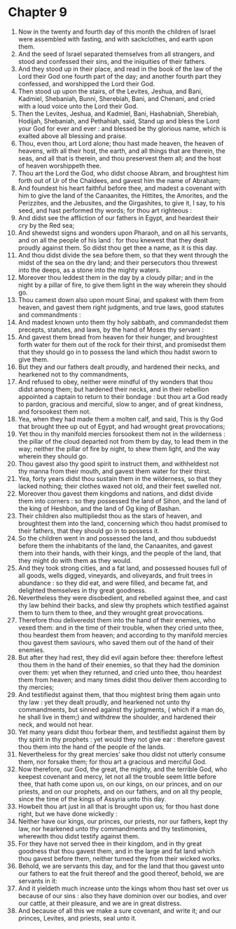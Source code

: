 # Chapter 9

1. Now in the twenty and fourth day of this month the children of Israel were assembled with fasting, and with sackclothes, and earth upon them.
2. And the seed of Israel separated themselves from all strangers, and stood and confessed their sins, and the iniquities of their fathers.
3. And they stood up in their place, and read in the book of the law of the Lord their God one fourth part of the day; and another fourth part they confessed, and worshipped the Lord their God.
4. Then stood up upon the stairs, of the Levites, Jeshua, and Bani, Kadmiel, Shebaniah, Bunni, Sherebiah, Bani, and Chenani, and cried with a loud voice unto the Lord their God.
5. Then the Levites, Jeshua, and Kadmiel, Bani, Hashabniah, Sherebiah, Hodijah, Shebaniah, and Pethahiah, said, Stand up and bless the Lord your God for ever and ever : and blessed be thy glorious name, which is exalted above all blessing and praise.
6. Thou, even thou, art Lord alone; thou hast made heaven, the heaven of heavens, with all their host, the earth, and all things that are therein, the seas, and all that is therein, and thou preservest them all; and the host of heaven worshippeth thee.
7. Thou art the Lord the God, who didst choose Abram, and broughtest him forth out of Ur of the Chaldees, and gavest him the name of Abraham;
8. And foundest his heart faithful before thee, and madest a covenant with him to give the land of the Canaanites, the Hittites, the Amorites, and the Perizzites, and the Jebusites, and the Girgashites, to give it, I say, to his seed, and hast performed thy words; for thou art righteous :
9. And didst see the affliction of our fathers in Egypt, and heardest their cry by the Red sea;
10. And shewedst signs and wonders upon Pharaoh, and on all his servants, and on all the people of his land : for thou knewest that they dealt proudly against them. So didst thou get thee a name, as it is this day.
11. And thou didst divide the sea before them, so that they went through the midst of the sea on the dry land; and their persecutors thou threwest into the deeps, as a stone into the mighty waters.
12. Moreover thou leddest them in the day by a cloudy pillar; and in the night by a pillar of fire, to give them light in the way wherein they should go.
13. Thou camest down also upon mount Sinai, and spakest with them from heaven, and gavest them right judgments, and true laws, good statutes and commandments :
14. And madest known unto them thy holy sabbath, and commandedst them precepts, statutes, and laws, by the hand of Moses thy servant :
15. And gavest them bread from heaven for their hunger, and broughtest forth water for them out of the rock for their thirst, and promisedst them that they should go in to possess the land which thou hadst sworn to give them.
16. But they and our fathers dealt proudly, and hardened their necks, and hearkened not to thy commandments,
17. And refused to obey, neither were mindful of thy wonders that thou didst among them; but hardened their necks, and in their rebellion appointed a captain to return to their bondage : but thou art a God ready to pardon, gracious and merciful, slow to anger, and of great kindness, and forsookest them not.
18. Yea, when they had made them a molten calf, and said, This is thy God that brought thee up out of Egypt, and had wrought great provocations;
19. Yet thou in thy manifold mercies forsookest them not in the wilderness : the pillar of the cloud departed not from them by day, to lead them in the way; neither the pillar of fire by night, to shew them light, and the way wherein they should go.
20. Thou gavest also thy good spirit to instruct them, and withheldest not thy manna from their mouth, and gavest them water for their thirst.
21. Yea, forty years didst thou sustain them in the wilderness, so that they lacked nothing; their clothes waxed not old, and their feet swelled not.
22. Moreover thou gavest them kingdoms and nations, and didst divide them into corners : so they possessed the land of Sihon, and the land of the king of Heshbon, and the land of Og king of Bashan.
23. Their children also multipliedst thou as the stars of heaven, and broughtest them into the land, concerning which thou hadst promised to their fathers, that they should go in to possess it.
24. So the children went in and possessed the land, and thou subduedst before them the inhabitants of the land, the Canaanites, and gavest them into their hands, with their kings, and the people of the land, that they might do with them as they would.
25. And they took strong cities, and a fat land, and possessed houses full of all goods, wells digged, vineyards, and oliveyards, and fruit trees in abundance : so they did eat, and were filled, and became fat, and delighted themselves in thy great goodness.
26. Nevertheless they were disobedient, and rebelled against thee, and cast thy law behind their backs, and slew thy prophets which testified against them to turn them to thee, and they wrought great provocations.
27. Therefore thou deliveredst them into the hand of their enemies, who vexed them: and in the time of their trouble, when they cried unto thee, thou heardest them from heaven; and according to thy manifold mercies thou gavest them saviours, who saved them out of the hand of their enemies.
28. But after they had rest, they did evil again before thee: therefore leftest thou them in the hand of their enemies, so that they had the dominion over them: yet when they returned, and cried unto thee, thou heardest them from heaven; and many times didst thou deliver them according to thy mercies;
29. And testifiedst against them, that thou mightest bring them again unto thy law : yet they dealt proudly, and hearkened not unto thy commandments, but sinned against thy judgments, ( which if a man do, he shall live in them;) and withdrew the shoulder, and hardened their neck, and would not hear.
30. Yet many years didst thou forbear them, and testifiedst against them by thy spirit in thy prophets : yet would they not give ear : therefore gavest thou them into the hand of the people of the lands.
31. Nevertheless for thy great mercies’ sake thou didst not utterly consume them, nor forsake them; for thou art a gracious and merciful God.
32. Now therefore, our God, the great, the mighty, and the terrible God, who keepest covenant and mercy, let not all the trouble seem little before thee, that hath come upon us, on our kings, on our princes, and on our priests, and on our prophets, and on our fathers, and on all thy people, since the time of the kings of Assyria unto this day.
33. Howbeit thou art just in all that is brought upon us; for thou hast done right, but we have done wickedly :
34. Neither have our kings, our princes, our priests, nor our fathers, kept thy law, nor hearkened unto thy commandments and thy testimonies, wherewith thou didst testify against them.
35. For they have not served thee in their kingdom, and in thy great goodness that thou gavest them, and in the large and fat land which thou gavest before them, neither turned they from their wicked works.
36. Behold, we are servants this day, and for the land that thou gavest unto our fathers to eat the fruit thereof and the good thereof, behold, we are servants in it:
37. And it yieldeth much increase unto the kings whom thou hast set over us because of our sins : also they have dominion over our bodies, and over our cattle, at their pleasure, and we are in great distress.
38. And because of all this we make a sure covenant, and write it; and our princes, Levites, and priests, seal unto it.

